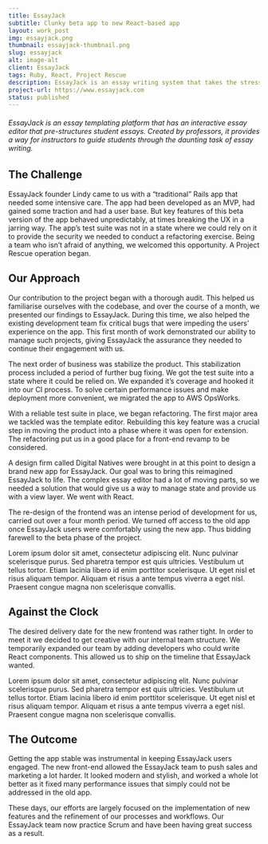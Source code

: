 ```yaml
---
title: EssayJack
subtitle: Clunky beta app to new React-based app
layout: work_post
img: essayjack.png
thumbnail: essayjack-thumbnail.png
slug: essayjack
alt: image-alt
client: EssayJack
tags: Ruby, React, Project Rescue
description: EssayJack is an essay writing system that takes the stress out of essay-writing. The Rapid River team inherited a clunky beta app and was tasked with transforming it into a sleak, modern, React frontend.
project-url: https://www.essayjack.com
status: published
---
```


###### EssayJack is an essay templating platform that has an interactive essay editor that pre-structures student essays. Created by professors, it provides a way for instructors to guide students through the daunting task of essay writing.

## The Challenge
EssayJack founder Lindy came to us with a “traditional” Rails app that needed some intensive care. The app had been developed as an MVP, had gained some traction and had a user base. But key features of this beta version of the app behaved unpredictably, at times breaking the UX in a jarring way. The app’s test suite was not in a state where we could rely on it to provide the security we needed to conduct a refactoring exercise. Being a team who isn’t afraid of anything, we welcomed this opportunity. A Project Rescue operation began.

## Our Approach
Our contribution to the project began with a thorough audit. This helped us familiarise ourselves with the codebase, and over the course of a month, we presented our findings to EssayJack. During this time, we also helped the existing development team fix critical bugs that were impeding the users’ experience on the app. This first month of work demonstrated our ability to manage such projects, giving EssayJack the assurance they needed to continue their engagement with us.

The next order of business was stabilize the product. This stabilization process included a period of further bug fixing. We got the test suite into a state where it could be relied on. We expanded it’s coverage and hooked it into our CI process. To solve certain performance issues and make deployment more convenient, we migrated the app to AWS OpsWorks.

With a reliable test suite in place, we began refactoring. The first major area we tackled was the template editor. Rebuilding this key feature was a crucial step in moving the product into a phase where it was open for extension. The refactoring put us in a good place for a front-end revamp to be considered.

A design firm called Digital Natives were brought in at this point to design a brand new app for EssayJack. Our goal was to bring this reimagined EssayJack to life. The complex essay editor had a lot of moving parts, so we needed a solution that would give us a way to manage state and provide us with a view layer. We went with React.

The re-design of the frontend was an intense period of development for us, carried out over a four month period. We turned off access to the old app once EssayJack users were comfortably using the new app. Thus bidding farewell to the beta phase of the project.


<div class="client-quote">
  Lorem ipsum dolor sit amet, consectetur adipiscing elit. Nunc pulvinar scelerisque purus. Sed pharetra tempor est quis ultricies. Vestibulum ut tellus tortor. Etiam lacinia libero id enim porttitor scelerisque. Ut eget nisl et risus aliquam tempor. Aliquam et risus a ante tempus viverra a eget nisl. Praesent congue magna non scelerisque convallis.
</div>

## Against the Clock
The desired delivery date for the new frontend was rather tight. In order to meet it we decided to get creative with our internal team structure. We temporarily expanded our team by adding developers who could write React components. This allowed us to ship on the timeline that EssayJack wanted.

<div class="client-quote">
  Lorem ipsum dolor sit amet, consectetur adipiscing elit. Nunc pulvinar scelerisque purus. Sed pharetra tempor est quis ultricies. Vestibulum ut tellus tortor. Etiam lacinia libero id enim porttitor scelerisque. Ut eget nisl et risus aliquam tempor. Aliquam et risus a ante tempus viverra a eget nisl. Praesent congue magna non scelerisque convallis.
</div>

## The Outcome
Getting the app stable was instrumental in keeping EssayJack users engaged. The new front-end allowed the EssayJack team to push sales and marketing a lot harder. It looked modern and stylish, and worked a whole lot better as it fixed many performance issues that simply could not be addressed in the old app.

These days, our efforts are largely focused on the implementation of new features and the refinement of our processes and workflows. Our EssayJack team now practice Scrum and have been having great success as a result.
